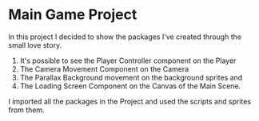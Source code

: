 # Main Game Project

In this project I decided to show the packages I've created through the small love story. 

1. It's possible to see the Player Controller component on the Player
2. The Camera Movement Component on the Camera
3. The Parallax Background movement on the background sprites and 
4. The Loading Screen Component on the Canvas of the Main Scene. 

I imported all the packages in the Project and used the scripts and sprites from them. 




